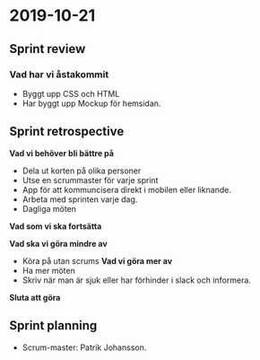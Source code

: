 # 2019-10-21

## Sprint review

### Vad har vi åstakommit
- Byggt upp CSS och HTML
- Har byggt upp Mockup för hemsidan.


## Sprint retrospective
**Vad vi behöver bli bättre på**
- Dela ut korten på olika personer 
- Utse en scrummaster för varje sprint
- App för att kommuncisera direkt i mobilen eller liknande.
- Arbeta med sprinten varje dag.
- Dagliga möten

**Vad som vi ska fortsätta**

**Vad ska vi göra mindre av**
- Köra på utan scrums
**Vad vi göra mer av**
- Ha mer möten
- Skriv när man är sjuk eller har förhinder i slack och informera.

**Sluta att göra**

## Sprint planning
- Scrum-master: Patrik Johansson.